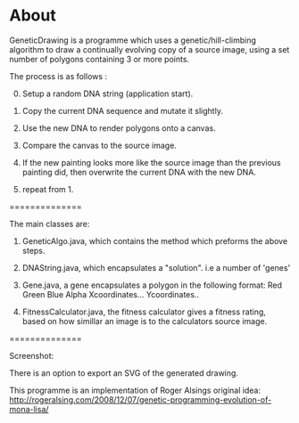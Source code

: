 About
==============

GeneticDrawing is a programme which uses a genetic/hill-climbing algorithm to draw a continually evolving copy of a source image, using a set number of polygons containing 3 or more points. 

The process is as follows :

0) Setup a random DNA string  (application start).

1) Copy the current DNA sequence and mutate it slightly.

2) Use the new DNA to render polygons onto a canvas.

3) Compare the canvas to the source image.

4) If the new painting looks more like the source image than the previous painting did, then overwrite the current DNA with the new DNA.

5) repeat from 1.


==============



The main classes are:

1) GeneticAlgo.java, which contains the method which preforms the above steps.

2) DNAString.java, which encapsulates a "solution". i.e a number of 'genes'

3) Gene.java, a gene encapsulates a polygon in the following format: Red Green Blue Alpha Xcoordinates... Ycoordinates..

4) FitnessCalculator.java, the fitness calculator gives a fitness rating, based on how simillar an image is to the calculators source image.


==============


Screenshot:


There is an option to export an SVG of the generated drawing.

This programme is an implementation of Roger Alsings original idea: http://rogeralsing.com/2008/12/07/genetic-programming-evolution-of-mona-lisa/



